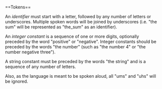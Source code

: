==Tokens==

An *identifier* must start with a letter, followed by any number of letters or
underscores. Multiple spoken words will be joined by underscores (i.e. "the sum"
will be represented as "the_sum" as an identifier). 

An *integer constant* is a sequence of one or more digits, optionally preceded
by the word "positive" or "negative". Integer constants should be preceded by
the words "the number" (such as "the number 4" or "the number negative three").

A string constant must be preceded by the words "the string" and is a sequence
of any number of letters.

Also, as the language is meant to be spoken aloud, all "ums" and "uhs" will be
ignored.
